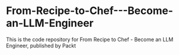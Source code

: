 # From-Recipe-to-Chef---Become-an-LLM-Engineer
This is the code repository for From Recipe to Chef - Become an LLM Engineer, published by Packt
